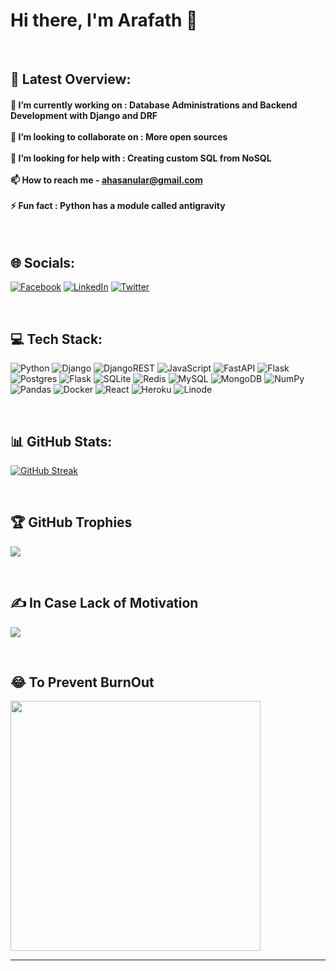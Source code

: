 # Hi there, I'm Arafath 👋

<br>

## 📌 Latest Overview:

#### 🔭 I’m currently working on : Database Administrations and Backend Development with Django and DRF<br><br>👯 I’m looking to collaborate on : More open sources<br><br>🤝 I’m looking for help with : Creating custom SQL from NoSQL <br><br>📫 How to reach me - ahasanular@gmail.com<br><br>⚡ Fun fact : Python has a module called antigravity

<br>

## 🌐 Socials:

[![Facebook](https://img.shields.io/badge/Facebook-%231877F2.svg?logo=Facebook&logoColor=white)](https://facebook.com/ahasanular) [![LinkedIn](https://img.shields.io/badge/LinkedIn-%230077B5.svg?logo=linkedin&logoColor=white)](https://linkedin.com/in/md-ahasanul-arafath) [![Twitter](https://img.shields.io/badge/Twitter-%231DA1F2.svg?logo=Twitter&logoColor=white)](https://twitter.com/ahasanul_ar)

<br>

## 💻 Tech Stack:

![Python](https://img.shields.io/badge/python-3670A0?style=for-the-badge&logo=python&logoColor=ffdd54) ![Django](https://img.shields.io/badge/django-%23092E20.svg?style=for-the-badge&logo=django&logoColor=white) ![DjangoREST](https://img.shields.io/badge/DJANGO-REST-ff1709?style=for-the-badge&logo=django&logoColor=white&color=ff1709&labelColor=gray) ![JavaScript](https://img.shields.io/badge/javascript-%23323330.svg?style=for-the-badge&logo=javascript&logoColor=%23F7DF1E) ![FastAPI](https://img.shields.io/badge/FastAPI-005571?style=for-the-badge&logo=fastapi) ![Flask](https://img.shields.io/badge/flask-%23000.svg?style=for-the-badge&logo=flask&logoColor=white) ![Postgres](https://img.shields.io/badge/postgres-%23316192.svg?style=for-the-badge&logo=postgresql&logoColor=white) ![Flask](https://img.shields.io/badge/flask-%23000.svg?style=for-the-badge&logo=flask&logoColor=white) ![SQLite](https://img.shields.io/badge/sqlite-%2307405e.svg?style=for-the-badge&logo=sqlite&logoColor=white) ![Redis](https://img.shields.io/badge/redis-%23DD0031.svg?style=for-the-badge&logo=redis&logoColor=white) ![MySQL](https://img.shields.io/badge/mysql-%2300000f.svg?style=for-the-badge&logo=mysql&logoColor=white) ![MongoDB](https://img.shields.io/badge/MongoDB-%234ea94b.svg?style=for-the-badge&logo=mongodb&logoColor=white) ![NumPy](https://img.shields.io/badge/numpy-%23013243.svg?style=for-the-badge&logo=numpy&logoColor=white) ![Pandas](https://img.shields.io/badge/pandas-%23150458.svg?style=for-the-badge&logo=pandas&logoColor=white) ![Docker](https://img.shields.io/badge/docker-%230db7ed.svg?style=for-the-badge&logo=docker&logoColor=white) ![React](https://img.shields.io/badge/react-%2320232a.svg?style=for-the-badge&logo=react&logoColor=%2361DAFB) ![Heroku](https://img.shields.io/badge/heroku-%23430098.svg?style=for-the-badge&logo=heroku&logoColor=white) ![Linode](https://img.shields.io/badge/linode-00A95C?style=for-the-badge&logo=linode&logoColor=white)

<br>

## 📊 GitHub Stats:

[![GitHub Streak](https://github-readme-streak-stats.herokuapp.com?user=ahasanular&theme=python-dark&hide_border=true)](https://git.io/streak-stats)

<br>

## 🏆 GitHub Trophies

![](https://github-profile-trophy.vercel.app/?username=ahasanular&theme=onedark&no-frame=true&no-bg=true&margin-w=4)

<br>

## ✍️ In Case Lack of Motivation

![](https://quotes-github-readme.vercel.app/api?type=horizontal&theme=radical)

<br>

## 😂 To Prevent BurnOut

<img src='https://randommeme-five.vercel.app/' style="height: 400px;"/>

---

<!-- [![](https://visitcount.itsvg.in/api?id=ahasanular&icon=5&color=0)](https://visitcount.itsvg.in) -->

<!-- Proudly created with GPRM ( https://gprm.itsvg.in ) -->
